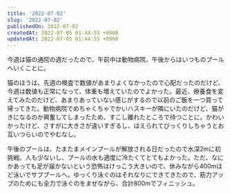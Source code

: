 ```yaml
---
title: '2022-07-02'
slug: '2022-07-02'
publishedOn: 2022-07-02
createdAt: 2022-07-05 01:44:55 +0900
updatedAt: 2022-07-05 01:44:55 +0900
---
```

今週は猫の通院の週だったので、午前中は動物病院、午後からはいつものプールへいくことに。

猫のほうは、先週の検査で数値があまりよくなかったので心配だったのだけど、今週は数値も正常になって、体重も増えていたのでよかった。最近、療養食を変えてみたのだけど、あまりあっていない感じがするので以前のご飯を一つ買って帰ってきた。動物病院でめちゃくちゃでかいハスキーが隣にいたのだけど、猫がきになるのか興奮してしまったため、すこし離れたところで待つことに。かわいかったけど、さすがに大きさが違いすぎるし、ほえられてびっくりしちゃうとお互いつらいのでやむなし。

午後のプールは、たまたまメインプールが解放される日だったので水深2mに初挑戦。人も少ないし、プールの水も適度に冷たくてとてもよかった。ただ、なにかあっても足が届かないという恐怖はけっこう大きいので、休みながら400mほど泳いでサブプールへ。ゆっくり泳ぐのはそれなりにできてきたので、筋力アップのためにも全力で泳ぐのをまぜながら、合計800mでフィニッシュ。
